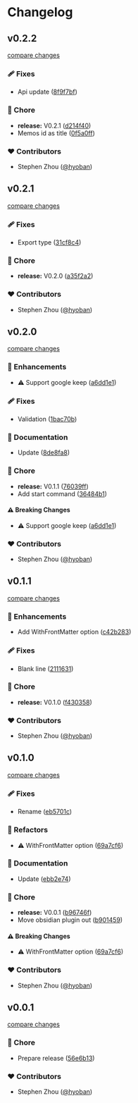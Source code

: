 # Changelog


## v0.2.2

[compare changes](https://github.com/hyoban/kirika/compare/v0.2.1...v0.2.2)


### 🩹 Fixes

  - Api update ([8f9f7bf](https://github.com/hyoban/kirika/commit/8f9f7bf))

### 🏡 Chore

  - **release:** V0.2.1 ([d214f40](https://github.com/hyoban/kirika/commit/d214f40))
  - Memos id as title ([0f5a0ff](https://github.com/hyoban/kirika/commit/0f5a0ff))

### ❤️  Contributors

- Stephen Zhou ([@hyoban](http://github.com/hyoban))

## v0.2.1

[compare changes](https://github.com/hyoban/kirika/compare/v0.2.0...v0.2.1)


### 🩹 Fixes

  - Export type ([31cf8c4](https://github.com/hyoban/kirika/commit/31cf8c4))

### 🏡 Chore

  - **release:** V0.2.0 ([a35f2a2](https://github.com/hyoban/kirika/commit/a35f2a2))

### ❤️  Contributors

- Stephen Zhou ([@hyoban](http://github.com/hyoban))

## v0.2.0

[compare changes](https://github.com/hyoban/kirika/compare/v0.1.1...v0.2.0)


### 🚀 Enhancements

  - ⚠️  Support google keep ([a6dd1e1](https://github.com/hyoban/kirika/commit/a6dd1e1))

### 🩹 Fixes

  - Validation ([1bac70b](https://github.com/hyoban/kirika/commit/1bac70b))

### 📖 Documentation

  - Update ([8de8fa8](https://github.com/hyoban/kirika/commit/8de8fa8))

### 🏡 Chore

  - **release:** V0.1.1 ([76039ff](https://github.com/hyoban/kirika/commit/76039ff))
  - Add start command ([36484b1](https://github.com/hyoban/kirika/commit/36484b1))

#### ⚠️  Breaking Changes

  - ⚠️  Support google keep ([a6dd1e1](https://github.com/hyoban/kirika/commit/a6dd1e1))

### ❤️  Contributors

- Stephen Zhou ([@hyoban](http://github.com/hyoban))

## v0.1.1

[compare changes](https://github.com/hyoban/kirika/compare/v0.1.0...v0.1.1)


### 🚀 Enhancements

  - Add WithFrontMatter option ([c42b283](https://github.com/hyoban/kirika/commit/c42b283))

### 🩹 Fixes

  - Blank line ([2111631](https://github.com/hyoban/kirika/commit/2111631))

### 🏡 Chore

  - **release:** V0.1.0 ([f430358](https://github.com/hyoban/kirika/commit/f430358))

### ❤️  Contributors

- Stephen Zhou ([@hyoban](http://github.com/hyoban))

## v0.1.0

[compare changes](https://github.com/hyoban/kirika/compare/v0.0.1...v0.1.0)


### 🩹 Fixes

  - Rename ([eb5701c](https://github.com/hyoban/kirika/commit/eb5701c))

### 💅 Refactors

  - ⚠️  WithFrontMatter option ([69a7cf6](https://github.com/hyoban/kirika/commit/69a7cf6))

### 📖 Documentation

  - Update ([ebb2e74](https://github.com/hyoban/kirika/commit/ebb2e74))

### 🏡 Chore

  - **release:** V0.0.1 ([b96746f](https://github.com/hyoban/kirika/commit/b96746f))
  - Move obsidian plugin out ([b901459](https://github.com/hyoban/kirika/commit/b901459))

#### ⚠️  Breaking Changes

  - ⚠️  WithFrontMatter option ([69a7cf6](https://github.com/hyoban/kirika/commit/69a7cf6))

### ❤️  Contributors

- Stephen Zhou ([@hyoban](http://github.com/hyoban))

## v0.0.1

[compare changes](https://github.com/hyoban/kirika/compare/v0.0.2...v0.0.1)


### 🏡 Chore

  - Prepare release ([56e6b13](https://github.com/hyoban/kirika/commit/56e6b13))

### ❤️  Contributors

- Stephen Zhou ([@hyoban](http://github.com/hyoban))

